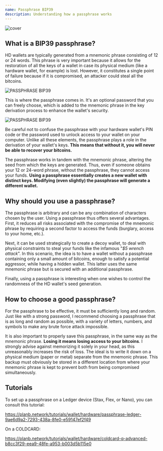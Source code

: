 ```yaml
---
name: Passphrase BIP39
description: Understanding how a passphrase works
---
```

![cover](assets/cover.webp)

## What is a BIP39 passphrase?

HD wallets are typically generated from a mnemonic phrase consisting of 12 or 24 words. This phrase is very important because it allows for the restoration of all the keys of a wallet in case its physical medium (like a hardware wallet, for example) is lost. However, it constitutes a single point of failure because if it is compromised, an attacker could steal all the bitcoins.

![PASSPHRASE BIP39](assets/notext/01.webp)

This is where the passphrase comes in. It's an optional password that you can freely choose, which is added to the mnemonic phrase in the key derivation process to enhance the wallet's security.

![PASSPHRASE BIP39](assets/notext/02.webp)

Be careful not to confuse the passphrase with your hardware wallet's PIN code or the password used to unlock access to your wallet on your computer. Unlike all these elements, the passphrase plays a role in the derivation of your wallet's keys. **This means that without it, you will never be able to recover your bitcoins.**

The passphrase works in tandem with the mnemonic phrase, altering the seed from which the keys are generated. Thus, even if someone obtains your 12 or 24-word phrase, without the passphrase, they cannot access your funds. **Using a passphrase essentially creates a new wallet with distinct keys. Modifying (even slightly) the passphrase will generate a different wallet.**

## Why should you use a passphrase?

The passphrase is arbitrary and can be any combination of characters chosen by the user. Using a passphrase thus offers several advantages. First, it reduces all risks associated with the compromise of the mnemonic phrase by requiring a second factor to access the funds (burglary, access to your home, etc.).

Next, it can be used strategically to create a decoy wallet, to deal with physical constraints to steal your funds like the infamous "*$5 wrench attack*". In this scenario, the idea is to have a wallet without a passphrase containing only a small amount of bitcoins, enough to satisfy a potential aggressor, while having a hidden wallet. This latter uses the same mnemonic phrase but is secured with an additional passphrase.

Finally, using a passphrase is interesting when one wishes to control the randomness of the HD wallet's seed generation.

## How to choose a good passphrase?
For the passphrase to be effective, it must be sufficiently long and random. Just like with a strong password, I recommend choosing a passphrase that is as long and random as possible, with a variety of letters, numbers, and symbols to make any brute force attack impossible.

It is also important to properly save this passphrase, in the same way as the mnemonic phrase. **Losing it means losing access to your bitcoins**. I strongly advise against memorizing it solely in your head, as this unreasonably increases the risk of loss. The ideal is to write it down on a physical medium (paper or metal) separate from the mnemonic phrase. This backup must obviously be stored in a different location from where your mnemonic phrase is kept to prevent both from being compromised simultaneously.

## Tutorials

To set up a passphrase on a Ledger device (Stax, Flex, or Nano), you can consult this tutorial:

https://planb.network/tutorials/wallet/hardware/passphrase-ledger-9ae6d9a2-7293-438a-8fe0-e59147ef2f49

On a COLDCARD:

https://planb.network/tutorials/wallet/hardware/coldcard-q-advanced-b8cc3f29-eea9-48fe-a953-b003d5b115e0
